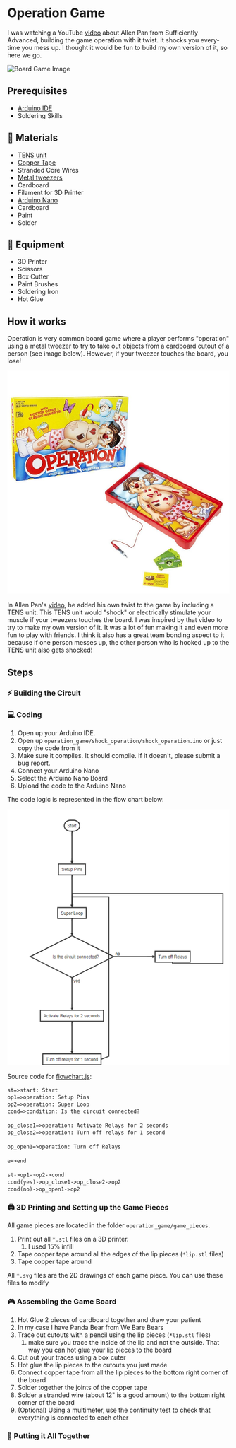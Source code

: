 # Operation Game

I was watching a YouTube [video](https://www.youtube.com/watch?v=Kml6bc-URu4) about Allen Pan from Sufficiently Advanced, building the game operation with it twist. It shocks you every-time you mess up. I thought it would be fun to build my own version of it, so here we go.

![Board Game Image]()

## Prerequisites
- [Arduino IDE](https://www.arduino.cc/)
- Soldering Skills

## 🧻 Materials
- [TENS unit](https://www.amazon.com/gp/product/B00NCRE4GO/ref=ppx_yo_dt_b_search_asin_title?ie=UTF8&psc=1)
- [Copper Tape](https://www.amazon.com/gp/product/B0741ZRP4W/ref=ppx_yo_dt_b_search_asin_title?ie=UTF8&psc=1)
- Stranded Core Wires
- [Metal tweezers](https://www.amazon.com/gp/product/B081GX7NPT/ref=ox_sc_saved_title_2?smid=A2OK7U9CYR0DGE&psc=1)
- Cardboard
- Filament for 3D Printer
- [Arduino Nano](https://www.amazon.com/ELEGOO-Arduino-ATmega328P-Without-Compatible/dp/B0713XK923?ref_=ast_sto_dp&th=1&psc=1)
- Cardboard
- Paint
- Solder

## 🔬 Equipment
- 3D Printer
- Scissors
- Box Cutter
- Paint Brushes
- Soldering Iron
- Hot Glue

## How it works

Operation is very common board game where a player performs "operation" using a metal tweezer to try to take out objects from a cardboard cutout of a person (see image below). However, if your tweezer touches the board, you lose!

![Classic Operation Game](../images/classic_operation_game.jpeg)

In Allen Pan's [video](https://www.youtube.com/watch?v=Kml6bc-URu4), he added his own twist to the game by including a TENS unit. This TENS unit would "shock" or electrically stimulate your muscle if your tweezers touches the board. I was inspired by that video to try to make my own version of it. It was a lot of fun making it and even more fun to play with friends. I think it also has a great team bonding aspect to it because if one person messes up, the other person who is hooked up to the TENS unit also gets shocked!

## Steps

### ⚡ Building the Circuit

### 💻 Coding
1. Open up your Arduino IDE.
2. Open up `operation_game/shock_operation/shock_operation.ino` or just copy the code from it
3. Make sure it compiles. It should compile. If it doesn't, please submit a bug report.
4. Connect your Arduino Nano
5. Select the Arduino Nano Board
6. Upload the code to the Arduino Nano

The code logic is represented in the flow chart below:

![Operation Shock Code Flowchart](../images/operation_shock_code_explanation.png)

Source code for [flowchart.js](https://flowchart.js.org/):
```flow
st=>start: Start
op1=>operation: Setup Pins
op2=>operation: Super Loop
cond=>condition: Is the circuit connected?

op_close1=>operation: Activate Relays for 2 seconds
op_close2=>operation: Turn off relays for 1 second

op_open1=>operation: Turn off Relays

e=>end

st->op1->op2->cond
cond(yes)->op_close1->op_close2->op2
cond(no)->op_open1->op2
```

### 🖨 3D Printing and Setting up the Game Pieces

All game pieces are located in the folder `operation_game/game_pieces`.

1. Print out all `*.stl` files on a 3D printer.
    1. I used 15% infill
2. Tape copper tape around all the edges of the lip pieces (`*lip.stl` files)
3. Tape copper tape around

All `*.svg` files are the 2D drawings of each game piece. You can use these files to modify

### 🎮 Assembling the Game Board

1. Hot Glue 2 pieces of cardboard together and draw your patient
2. In my case I have Panda Bear from We Bare Bears
3. Trace out cutouts with a pencil using the lip pieces (`*lip.stl` files)
    1. make sure you trace the inside of the lip and not the outside. That way you can hot glue your lip pieces to the board
4. Cut out your traces using a box cuter
5. Hot glue the lip pieces to the cutouts you just made
6. Connect copper tape from all the lip pieces to the bottom right corner of the board
7. Solder together the joints of the copper tape
9. Solder a stranded wire (about 12" is a good amount) to the bottom right corner of the board
10. (Optional) Using a multimeter, use the continuity test to check that everything is connected to each other

### 🔨 Putting it All Together
